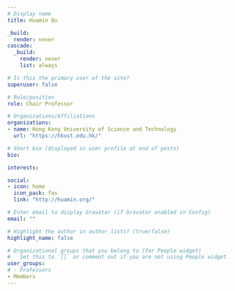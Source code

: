 ```yaml
---
# Display name
title: Huamin Qu

_build:
  render: never
cascade:
  _build:
    render: never
    list: always

# Is this the primary user of the site?
superuser: false

# Role/position
role: Chair Professor

# Organizations/Affiliations
organizations:
- name: Hong Kong University of Science and Technology
  url: "https://hkust.edu.hk/"

# Short bio (displayed in user profile at end of posts)
bio: 

interests:

social:
- icon: home
  icon_pack: fas
  link: "http://huamin.org/"

# Enter email to display Gravatar (if Gravatar enabled in Config)
email: ""

# Highlight the author in author lists? (true/false)
highlight_name: false

# Organizational groups that you belong to (for People widget)
#   Set this to `[]` or comment out if you are not using People widget.
user_groups:
# - Professors
- Members
---
```

